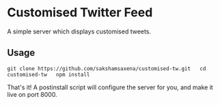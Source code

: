 # Customised Twitter Feed

A simple server which displays customised tweets.

## Usage

`
git clone https://github.com/sakshamsaxena/customised-tw.git  
cd customised-tw  
npm install
`

That's it! A postinstall script will configure the server for you, and make it live on port 8000. 